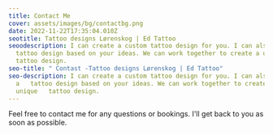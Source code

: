 ```yaml
---
title: Contact Me
cover: assets/images/bg/contactbg.png
date: 2022-11-22T17:35:04.010Z
seotitle: Tattoo designs Lørenskog | Ed Tattoo
seoodescription: I can create a custom tattoo design for you. I can also make a
  tattoo design based on your ideas. We can work together to create a unique
  tattoo design.
seo-title: " Contast -Tattoo designs Lørenskog | Ed Tattoo"
seo-description: I can create a custom tattoo design for you. I can also make
  a   tattoo design based on your ideas. We can work together to create a
  unique   tattoo design.
---
```

Feel free to contact me for any questions or bookings. I'll get back to you as soon as possible.
